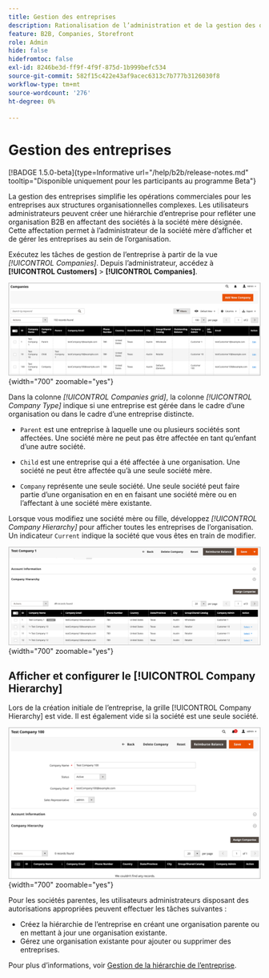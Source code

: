```yaml
---
title: Gestion des entreprises
description: Rationalisation de l’administration et de la gestion des organisations B2B avec des modèles opérationnels complexes.
feature: B2B, Companies, Storefront
role: Admin
hide: false
hidefromtoc: false
exl-id: 8246be3d-ff9f-4f9f-875d-1b999befc534
source-git-commit: 582f15c422e43af9acec6313c7b777b3126030f8
workflow-type: tm+mt
source-wordcount: '276'
ht-degree: 0%

---
```


# Gestion des entreprises

[!BADGE 1.5.0-beta]{type=Informative url="/help/b2b/release-notes.md" tooltip="Disponible uniquement pour les participants au programme Beta"}

La gestion des entreprises simplifie les opérations commerciales pour les entreprises aux structures organisationnelles complexes. Les utilisateurs administrateurs peuvent créer une hiérarchie d’entreprise pour refléter une organisation B2B en affectant des sociétés à la société mère désignée. Cette affectation permet à l’administrateur de la société mère d’afficher et de gérer les entreprises au sein de l’organisation.

Exécutez les tâches de gestion de l’entreprise à partir de la vue *[!UICONTROL Companies]*. Depuis l’administrateur, accédez à **[!UICONTROL Customers]** > **[!UICONTROL Companies]**.

![Grille de gestion des entreprises B2B](./assets/companies-grid-view.png){width="700" zoomable="yes"}

Dans la colonne *[!UICONTROL Companies grid]*, la colonne *[!UICONTROL Company Type]* indique si une entreprise est gérée dans le cadre d’une organisation ou dans le cadre d’une entreprise distincte.

- `Parent` est une entreprise à laquelle une ou plusieurs sociétés sont affectées. Une société mère ne peut pas être affectée en tant qu’enfant d’une autre société.

- `Child` est une entreprise qui a été affectée à une organisation. Une société ne peut être affectée qu’à une seule société mère.

- `Company` représente une seule société. Une seule société peut faire partie d’une organisation en en en faisant une société mère ou en l’affectant à une société mère existante.

Lorsque vous modifiez une société mère ou fille, développez *[!UICONTROL Company Hierarchy]* pour afficher toutes les entreprises de l’organisation. Un indicateur `Current` indique la société que vous êtes en train de modifier.

![Grille hiérarchique de l’entreprise B2B](./assets/company-detail-hierarchy-current-flag.png){width="700" zoomable="yes"}


## Afficher et configurer le [!UICONTROL Company Hierarchy]

Lors de la création initiale de l’entreprise, la grille [!UICONTROL Company Hierarchy] est vide. Il est également vide si la société est une seule société.

![Grille hiérarchique d’entreprise B2B](./assets/company-hierarchy-grid.png){width="700" zoomable="yes"}

Pour les sociétés parentes, les utilisateurs administrateurs disposant des autorisations appropriées peuvent effectuer les tâches suivantes :

- Créez la hiérarchie de l’entreprise en créant une organisation parente ou en mettant à jour une organisation existante.
- Gérez une organisation existante pour ajouter ou supprimer des entreprises.

Pour plus d’informations, voir [Gestion de la hiérarchie de l’entreprise](assign-companies.md).

